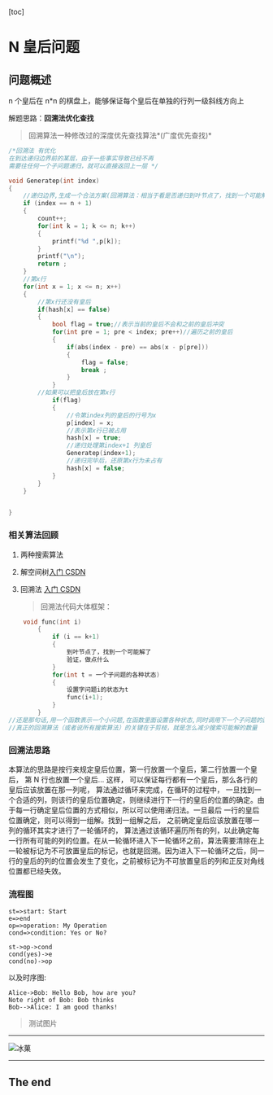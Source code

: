 ﻿[toc]

# N 皇后问题

## 问题概述

n 个皇后在 n\*n 的棋盘上，能够保证每个皇后在单独的行列一级斜线方向上

解题思路：**回溯法优化查找**

> 回溯算法一种修改过的深度优先查找算法*(广度优先查找)*

```c
/*回溯法 有优化
在到达递归边界前的某层，由于一些事实导致已经不再
需要往任何一个子问题递归，就可以直接返回上一层 */

void Generatep(int index)
{
	//递归边界,生成一个合法方案(回溯算法：相当于看是否递归到叶节点了，找到一个可能解了)
	if (index == n + 1)
	{
		count++;
		for(int k = 1; k <= n; k++)
		{
			printf("%d ",p[k]);
		}
		printf("\n");
		return ;
 	}
	//第x行
	for(int x = 1; x <= n; x++)
	{
		//第x行还没有皇后
		if(hash[x] == false)
		{
			bool flag = true;//表示当前的皇后不会和之前的皇后冲突
			for(int pre = 1; pre < index; pre++)//遍历之前的皇后
			{
				if(abs(index - pre) == abs(x - p[pre]))
				{
					flag = false;
					break ;
				}
			}
		//如果可以把皇后放在第x行
			if(flag)
			{
				//令第index列的皇后的行号为x
				p[index] = x;
				//表示第x行已被占用
				hash[x] = true;
				//递归处理第index+1 列皇后
				Generatep(index+1);
  				//递归完毕后，还原第x行为未占有
				hash[x] = false;
  			}
		}
	}


}
```

### 相关算法回顾

1. 两种搜索算法
2. 解空间树[入门 CSDN](https://blog.csdn.net/gao1440156051/article/details/41721409)
3. 回溯法 [入门 CSDN](https://blog.csdn.net/gao1440156051/article/details/41721409)

   > 回溯法代码大体框架：

```c
    void func(int i)
        {
            if (i == k+1)
            {
                到叶节点了，找到一个可能解了
                验证，做点什么
            }
            for(int t = 一个子问题的各种状态)
            {
                设置字问题i的状态为t
                func(i+1);
            }
        }
//还是那句话,用一个函数表示一个小问题,在函数里面设置各种状态,同时调用下一个子问题的函数,就递归了.
//真正的回溯算法（或者说所有搜索算法）的关键在于剪枝，就是怎么减少搜索可能解的数量
```

### 回溯法思路

本算法的思路是按行来规定皇后位置，第一行放置一个皇后，第二行放置一个皇后， 第 N 行也放置一个皇后… 这样， 可以保证每行都有一个皇后，那么各行的皇后应该放置在那一列呢， 算法通过循环来完成，在循环的过程中， 一旦找到一个合适的列，则该行的皇后位置确定，则继续进行下一行的皇后的位置的确定。由于每一行确定皇后位置的方式相似，所以可以使用递归法。一旦最后 一行的皇后位置确定，则可以得到一组解。找到一组解之后， 之前确定皇后应该放置在哪一列的循环其实才进行了一轮循环的， 算法通过该循环遍历所有的列，以此确定每一行所有可能的列的位置。在从一轮循环进入下一轮循环之前，算法需要清除在上一轮被标记为不可放置皇后的标记，也就是回溯。因为进入下一轮循环之后，同一行的皇后的列的位置会发生了变化，之前被标记为不可放置皇后的列和正反对角线位置都已经失效。

### 流程图

```flow
st=>start: Start
e=>end
op=>operation: My Operation
cond=>condition: Yes or No?

st->op->cond
cond(yes)->e
cond(no)->op
```

以及时序图:

```sequence
Alice->Bob: Hello Bob, how are you?
Note right of Bob: Bob thinks
Bob-->Alice: I am good thanks!
```

> 测试图片

<!-- > ![测试图片](https://cdn.jsdelivr.net/gh/Countra/Picgo_pic/images/测试图片.png) -->

---

![冰菓](https://cdn.jsdelivr.net/gh/Countra/Picgo_pic/images/冰菓.png)

---

## The end
